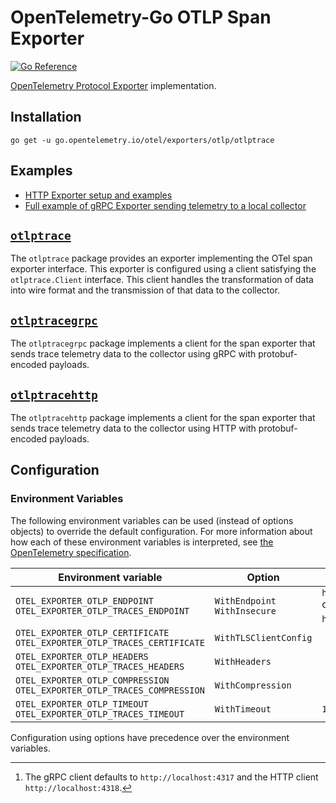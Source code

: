 # OpenTelemetry-Go OTLP Span Exporter

[![Go Reference](https://pkg.go.dev/badge/go.opentelemetry.io/otel/exporters/otlp/otlptrace.svg)](https://pkg.go.dev/go.opentelemetry.io/otel/exporters/otlp/otlptrace)

[OpenTelemetry Protocol Exporter](https://github.com/open-telemetry/opentelemetry-specification/blob/v1.20.0/specification/protocol/exporter.md) implementation.

## Installation

```
go get -u go.opentelemetry.io/otel/exporters/otlp/otlptrace
```

## Examples

- [HTTP Exporter setup and examples](./otlptracehttp/example_test.go)
- [Full example of gRPC Exporter sending telemetry to a local collector](../../../example/otel-collector)

## [`otlptrace`](https://pkg.go.dev/go.opentelemetry.io/otel/exporters/otlp/otlptrace)

The `otlptrace` package provides an exporter implementing the OTel span exporter interface.
This exporter is configured using a client satisfying the `otlptrace.Client` interface.
This client handles the transformation of data into wire format and the transmission of that data to the collector.

## [`otlptracegrpc`](https://pkg.go.dev/go.opentelemetry.io/otel/exporters/otlp/otlptrace/otlptracegrpc)

The `otlptracegrpc` package implements a client for the span exporter that sends trace telemetry data to the collector using gRPC with protobuf-encoded payloads.

## [`otlptracehttp`](https://pkg.go.dev/go.opentelemetry.io/otel/exporters/otlp/otlptrace/otlptracehttp)

The `otlptracehttp` package implements a client for the span exporter that sends trace telemetry data to the collector using HTTP with protobuf-encoded payloads.

## Configuration

### Environment Variables

The following environment variables can be used (instead of options objects) to
override the default configuration. For more information about how each of
these environment variables is interpreted, see [the OpenTelemetry
specification](https://github.com/open-telemetry/opentelemetry-specification/blob/v1.20.0/specification/protocol/exporter.md).

| Environment variable                                                     | Option                        | Default value                                            |
| ------------------------------------------------------------------------ |------------------------------ | -------------------------------------------------------- |
| `OTEL_EXPORTER_OTLP_ENDPOINT` `OTEL_EXPORTER_OTLP_TRACES_ENDPOINT`       | `WithEndpoint` `WithInsecure` | `http://localhost:4317` or `http://localhost:4318`[^1] |
| `OTEL_EXPORTER_OTLP_CERTIFICATE` `OTEL_EXPORTER_OTLP_TRACES_CERTIFICATE` | `WithTLSClientConfig`         |                                                          |
| `OTEL_EXPORTER_OTLP_HEADERS` `OTEL_EXPORTER_OTLP_TRACES_HEADERS`         | `WithHeaders`                 |                                                          |
| `OTEL_EXPORTER_OTLP_COMPRESSION` `OTEL_EXPORTER_OTLP_TRACES_COMPRESSION` | `WithCompression`             |                                                          |
| `OTEL_EXPORTER_OTLP_TIMEOUT` `OTEL_EXPORTER_OTLP_TRACES_TIMEOUT`         | `WithTimeout`                 | `10s`                                                    |

[^1]: The gRPC client defaults to `http://localhost:4317` and the HTTP client `http://localhost:4318`.

Configuration using options have precedence over the environment variables.
